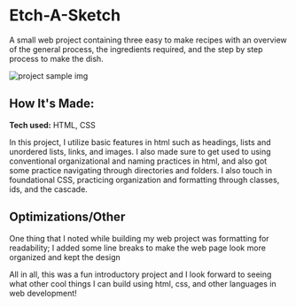 # Etch-A-Sketch

A small web project containing three easy to make recipes with an overview of the general process, the ingredients required, and the step by step process to make the dish.

![project sample img](image/recipe-sample.png)

## How It's Made:

**Tech used:** HTML, CSS

In this project, I utilize basic features in html such as headings, lists and unordered lists, links, and images. I also made sure to get used to using conventional organizational and naming practices in html, and also got some practice navigating through directories and folders. I also touch in foundational CSS, practicing organization and formatting through classes, ids, and the cascade.

## Optimizations/Other

One thing that I noted while building my web project was formatting for readability; I added some line breaks to make the web page look more organized and kept the design 

All in all, this was a fun introductory project and I look forward to seeing what other cool things I can build using html, css, and other languages in web development!
